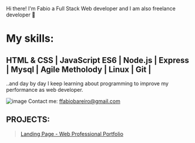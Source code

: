 Hi there! I'm Fabio a Full Stack Web developer and I am also freelance developer 👋

# My skills:

## HTML & CSS | JavaScript ES6 | Node.js | Express | Mysql | Agile Metholody | Linux | Git |

..and day by day I keep learning about programming to improve my performance as web developer.

![image](https://user-images.githubusercontent.com/52148486/122406508-4a43e500-cf57-11eb-89f7-77c85484879a.png) Contact me: ffabiobareiro@gmail.com

## PROJECTS: 

> [Landing Page - Web Professional Portfolio](https://fabiobareiro.github.io/freelance-landing-page/portfolio-profesional/)


